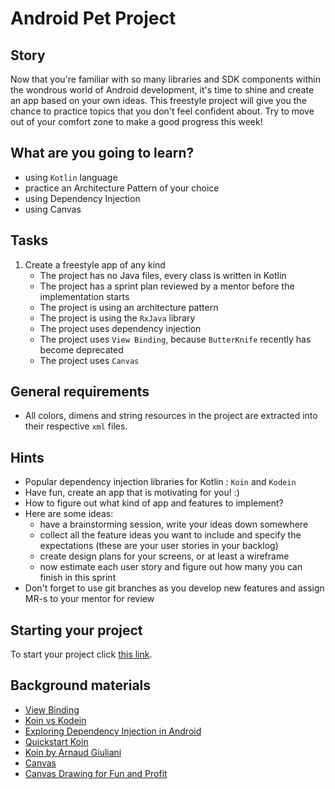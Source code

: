 # Android Pet Project

## Story

Now that you're familiar with so many libraries and SDK components within the wondrous world of Android development, it's time to shine and create an app based on your own ideas. This freestyle project will give you the chance to practice topics that you don't feel confident about. Try to move out of your comfort zone to make a good progress this week!

## What are you going to learn?

- using `Kotlin` language
- practice an Architecture Pattern of your choice
- using Dependency Injection
- using Canvas

## Tasks

1. Create a freestyle app of any kind
    - The project has no Java files, every class is written in Kotlin
    - The project has a sprint plan reviewed by a mentor before the implementation starts
    - The project is using an architecture pattern
    - The project is using the `RxJava` library
    - The project uses dependency injection
    - The project uses `View Binding`, because `ButterKnife` recently has become deprecated
    - The project uses `Canvas`

## General requirements

- All colors, dimens and string resources in the project are extracted into their respective `xml` files.

## Hints

- Popular dependency injection libraries for Kotlin : `Koin` and `Kodein`
- Have fun, create an app that is motivating for you! :)
- How to figure out what kind of app and features to implement? 
- Here are some ideas:
    - have a brainstorming session, write your ideas down somewhere
    - collect all the feature ideas you want to include and specify the expectations (these are your user stories in your backlog)
    - create design plans for your screens, or at least a wireframe 
    - now estimate each user story and figure out how many you can finish in this sprint
- Don't forget to use git branches as you develop new features and assign MR-s to your mentor for review

## Starting your project

To start your project click [this link](https://journey.code.cool/v2/project/solo/blueprint/android-pet-project/kotlin).

## Background materials

- <i class="far fa-open_book"></i> [View Binding](https://developer.android.com/topic/libraries/view-binding)
- <i class="far fa-open_book"></i> [Koin vs Kodein](https://www.kotlindevelopment.com/koin-vs-kodein/)
- <i class="far fa-open_book"></i> [Exploring Dependency Injection in Android](https://proandroiddev.com/exploring-dependency-injection-in-android-dagger-koin-and-kodein-e219a764be52)
- <i class="far fa-open_book"></i> [Quickstart Koin](https://start.insert-koin.io/#/quickstart/kotlin)
- <i class="far fa-open_book"></i> [Koin by Arnaud Giuliani ](https://www.youtube.com/watch?v=chCsNkjotfc)
- <i class="far fa-open_book"></i> [Canvas](https://medium.com/over-engineering/getting-started-with-drawing-on-the-android-canvas-621cf512f4c7)
- <i class="far fa-open_book"></i> [Canvas Drawing for Fun and Profit](https://www.youtube.com/watch?v=H05mF0qrBVA)
